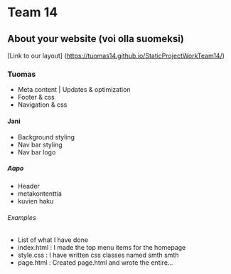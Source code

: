 # Team 14

## About your website (voi olla suomeksi)

[Link to our layout]
(https://tuomas14.github.io/StaticProjectWorkTeam14/)

### Tuomas
- Meta content | Updates & optimization 
- Footer & css
- Navigation & css

#### Jani
- Background styling
- Nav bar styling
- Nav bar logo

##### Aapo
- Header
- metakontenttia
- kuvien haku




###### Examples
- List of what I have done
- index.html : I made the top menu items for the homepage
- style.css : I have written css classes named smth smth
- page.html : Created page.html and wrote the entire...